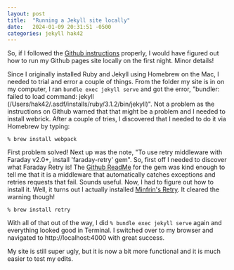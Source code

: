 ```yaml
---
layout: post
title:  "Running a Jekyll site locally"
date:   2024-01-09 20:31:51 -0500
categories: jekyll hak42
---
```

So, if I followed the [Github instructions](https://docs.github.com/en/pages/setting-up-a-github-pages-site-with-jekyll/testing-your-github-pages-site-locally-with-jekyll) properly, I would have figured out how to run my Github pages site locally on the first night. Minor details!

Since I originally installed Ruby and Jekyll using Homebrew on the Mac, I needed to trial and error a couple of things. From the folder my site is in on my computer, I ran `bundle exec jekyll serve` and got the error, "bundler: failed to load command: jekyll (/Users/hak42/.asdf/installs/ruby/3.1.2/bin/jekyll)". Not a problem as the instructions on Github warned that that might be a problem and I needed to install webrick. After a couple of tries, I discovered that I needed to do it via Homebrew by typing:

`% brew install webpack`

First problem solved! Next up was the note, "To use retry middleware with Faraday v2.0+, install 'faraday-retry' gem". So, first off I needed to discover what Faraday Retry is! The [Github ReadMe](https://github.com/lostisland/faraday-retry) for the gem was kind enough to tell me that it is a middleware that automatically catches exceptions and retries requests that fail. Sounds useful. Now, I had to figure out how to install it. Well, it turns out I actually installed [Minfrin's Retry](https://github.com/minfrin/retry). It cleared the warning though!

`% brew install retry`

With all of that out of the way, I did `% bundle exec jekyll serve` again and everything looked good in Terminal. I switched over to my browser and navigated to http://localhost:4000 with great success.  

My site is still super ugly, but it is now a bit more functional and it is much easier to test my edits.
